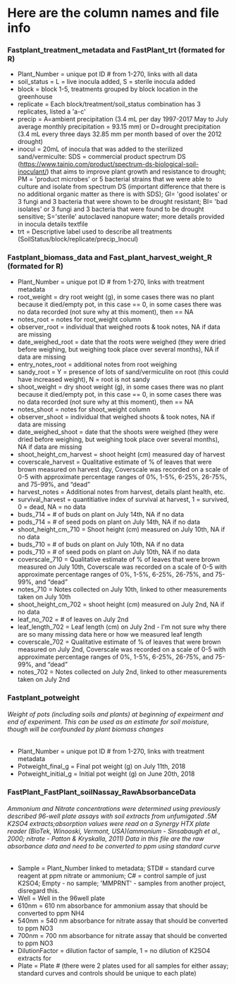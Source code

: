 # Here are the column names and file info


### Fastplant_treatment_metadata and FastPlant_trt (formated for R)

+ Plant_Number = unique pot ID # from 1-270, links with all data
+ soil_status = L = live inocula added, S = sterile inocula added 
+ block = block 1-5, treatments grouped by block location in the greenhouse 
+ replicate = Each block/treatment/soil_status combination has 3 replicates, listed a 'a-c'
+ precip =  A=ambient precipitation (3.4 mL per day 1997-2017 May to July average monthly precipitation = 93.15 mm) or D=drought precipitation (3.4 mL every three days 32.85 mm per month based of over the 2012 drought)
+ inocul = 20mL of inocula that was added to the sterilized sand/vermiculte: SDS = commercial product spectrum DS (https://www.tainio.com/product/spectrum-ds-biological-soil-inoculant/) that aims to improve plant growth and resistance to drought; PM = 'product microbes' or  5 bacterial strains that we were able to culture and isolate from spectrum DS (important difference that there is no additional organic matter as there is with SDS); GI= 'good isolates' or 3 fungi and 3 bacteria that were shown to be drought resistant; BI= 'bad isolates' or 3 fungi and 3 bacteria that were found to be drought sensitive; S='sterile' autoclaved nanopure water; more details provided in inocula details textfile 
+ trt = Descriptive label used to describe all treatments (SoilStatus/block/replicate/precip_Inocul)


### Fastplant_biomass_data and Fast_plant_harvest_weight_R (formated for R)

+ Plant_Number = unique pot ID # from 1-270, links with treatment metadata
+ root_weight = dry root weight (g), in some cases there was no plant because it died/empty pot, in this case == 0, in some cases there was no data recorded (not sure why at this moment), then == NA
+ notes_root = notes for root_weight column
+ observer_root = individual that weighed roots & took notes, NA if data are missing
+ date_weighed_root = date that the roots were weighed (they were dried before weighing, but weighing took place over several months), NA if data are missing
+ entry_notes_root = additional notes from root weighing 
+ sandy_root = Y = presence of lots of sand/vermiculite on root (this could have increased weight), N = root is not sandy
+ shoot_weight = dry shoot weight (g), in some cases there was no plant because it died/empty pot, in this case == 0, in some cases there was no data recorded (not sure why at this moment), then == NA
+ notes_shoot = notes for shoot_weight column
+ observer_shoot = individual that weighed shoots & took notes, NA if data are missing
+ date_weighed_shoot = date that the shoots were weighed (they were dried before weighing, but weighing took place over several months), NA if data are missing
+ shoot_height_cm_harvest = shoot height (cm) measured day of harvest
+ coverscale_harvest = Qualitative estimate of % of leaves that were brown measured on harvest day, Coverscale was recorded on a scale of 0-5 with approximate percentage ranges of 0%, 1-5%, 6-25%, 26-75%, and 75-99%, and “dead”
+ harvest_notes = Additional notes from harvest, details plant health, etc.
+ survival_harvest = quantitiative index of survival at harvest, 1 = survived, 0 = dead, NA = no data
+ buds_714 = # of buds on plant on July 14th, NA if no data 
+ pods_714 = # of seed pods on plant on July 14th, NA if no data
+ shoot_height_cm_710 = Shoot height (cm) measured on July 10th, NA if no data
+ buds_710 = # of buds on plant on July 10th, NA if no data
+ pods_710 = # of seed pods on plant on July 10th, NA if no data
+ coverscale_710 = Qualitative estimate of % of leaves that were brown measured on July 10th, Coverscale was recorded on a scale of 0-5 with approximate percentage ranges of 0%, 1-5%, 6-25%, 26-75%, and 75-99%, and “dead”
+ notes_710 = Notes collected on July 10th, linked to other measurements taken on July 10th
+ shoot_height_cm_702 = shoot height (cm) measured on July 2nd, NA if no data
+ leaf_no_702 = # of leaves on July 2nd
+ leaf_length_702 = Leaf length (cm) on July 2nd  - I'm not sure why there are so many missing data here or how we measured leaf length 
+ coverscale_702 = Qualitative estimate of % of leaves that were brown measured on July 2nd, Coverscale was recorded on a scale of 0-5 with approximate percentage ranges of 0%, 1-5%, 6-25%, 26-75%, and 75-99%, and “dead”
+ notes_702 = Notes collected on July 2nd, linked to other measurements taken on July 2nd


### Fastplant_potweight

###### Weight of pots (including soils and plants) at beginning of expeirment and end of experiment. This can be used as an estimate for soil moisture, though will be confounded by plant biomass changes 
+ Plant_Number = unique pot ID # from 1-270, links with treatment metadata
+ Potweight_final_g = Final pot weight (g) on July 11th, 2018
+ Potweight_initial_g = Initial pot weight (g) on June 20th, 2018


### FastPlant_FastPlant_soilNassay_RawAbsorbanceData

###### Ammonium and Nitrate concentrations were determined using previously described 96-well plate assays with soil extracts from unfumigated .5M K2SO4 extracts;absorption values were read on a Synergy HTX plate reader (BioTek, Winooski, Vermont, USA)(ammonium - Sinsabaugh et al., 2000; nitrate - Patton & Kryskalla, 2011) Data in this file are the raw absorbance data and need to be converted to ppm using standard curve 
+ Sample = Plant_Number linked to metadata; STD# = standard curve reagent at ppm nitrate or ammonium; C# = control sample of just K2SO4; Empty - no sample; 'MMPRNT' - samples from another project, disregard this.
+ Well = Well in the 96well plate
+ 610nm = 610 nm absorbance for ammonium assay that should be converted to ppm NH4 
+ 540nm = 540 nm absorbance for nitrate assay that should be converted to ppm NO3 
+ 700nm = 700 nm absorbance for nitrate assay that should be converted to ppm NO3 
+ DilutionFactor = dilution factor of sample, 1 = no dilution of K2SO4 extracts for 
+ Plate = Plate # (there were 2 plates used for all samples for either assay; standard curves and controls should be unique to each plate) 

